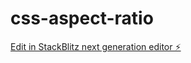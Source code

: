 # css-aspect-ratio

[Edit in StackBlitz next generation editor ⚡️](https://stackblitz.com/~/github.com/avivsbt/css-aspect-ratio)